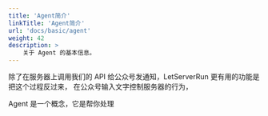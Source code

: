 ```yaml
---
title: 'Agent简介'
linkTitle: 'Agent简介'
url: 'docs/basic/agent'
weight: 42
description: >
    关于 Agent 的基本信息。
---
```


除了在服务器上调用我们的 API 给公众号发通知，LetServerRun 更有用的功能是把这个过程反过来，
在公众号输入文字控制服务器的行为，

Agent 是一个概念，它是帮你处理
